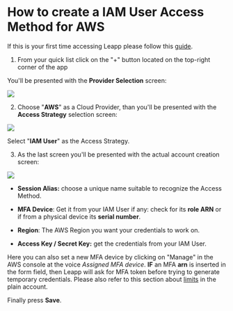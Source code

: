 # How to create a IAM User Access Method for AWS

If this is your first time accessing Leapp please follow this [guide](https://github.com/Noovolari/leapp/wiki/first-access).

1) From your quick list click on the "+" button located on the top-right corner of the app

You'll be presented with the **Provider Selection** screen:

![](../../../../images/tutorials/aws/iam_user/SETUP_IN_LEAPP-1.png)

2) Choose "**AWS**" as a Cloud Provider, than you'll be presented with the **Access Strategy** selection screen:

![](../../../../images/tutorials/aws/iam_user/SETUP_IN_LEAPP-2.png)

Select "**IAM User**" as the Access Strategy.

3) As the last screen you'll be presented with the actual account creation screen:

![](../../../../images/tutorials/aws/iam_user/SETUP_IN_LEAPP-3.png)

- **Session Alias:** choose a unique name suitable to recognize the Access Method.
- **MFA Device**: Get it from your IAM User if any: check for its **role ARN** or if from a physical device its **serial number**.

- **Region**: The AWS Region you want your credentials to work on.
- **Access Key / Secret Key:** get the credentials from your IAM User.

Here you can also set a new MFA device by clicking on "Manage" in the AWS console at the voice *Assigned MFA device*. **IF** an MFA **arn** is inserted in the form field, then Leapp will ask for MFA token before trying to generate temporary credentials. Please also refer to this section about [limits](https://github.com/Noovolari/leapp/wiki/Limited-role-permissions-for-AWS-plain-account) in the plain account.

Finally press **Save**.
